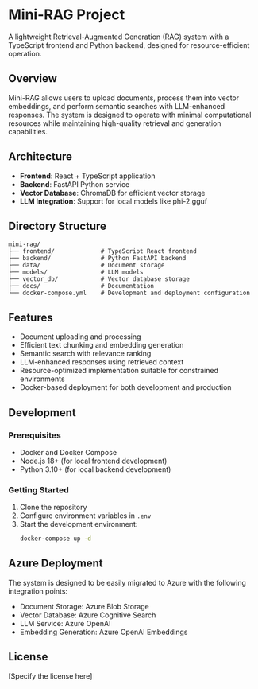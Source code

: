 # Mini-RAG Project

A lightweight Retrieval-Augmented Generation (RAG) system with a TypeScript frontend and Python backend, designed for resource-efficient operation.

## Overview

Mini-RAG allows users to upload documents, process them into vector embeddings, and perform semantic searches with LLM-enhanced responses. The system is designed to operate with minimal computational resources while maintaining high-quality retrieval and generation capabilities.

## Architecture

- **Frontend**: React + TypeScript application
- **Backend**: FastAPI Python service
- **Vector Database**: ChromaDB for efficient vector storage
- **LLM Integration**: Support for local models like phi-2.gguf

## Directory Structure

```
mini-rag/
├── frontend/             # TypeScript React frontend
├── backend/              # Python FastAPI backend
├── data/                 # Document storage
├── models/               # LLM models
├── vector_db/            # Vector database storage
├── docs/                 # Documentation
└── docker-compose.yml    # Development and deployment configuration
```

## Features

- Document uploading and processing
- Efficient text chunking and embedding generation
- Semantic search with relevance ranking
- LLM-enhanced responses using retrieved context
- Resource-optimized implementation suitable for constrained environments
- Docker-based deployment for both development and production

## Development

### Prerequisites

- Docker and Docker Compose
- Node.js 18+ (for local frontend development)
- Python 3.10+ (for local backend development)

### Getting Started

1. Clone the repository
2. Configure environment variables in `.env`
3. Start the development environment:
   ```bash
   docker-compose up -d
   ```

## Azure Deployment

The system is designed to be easily migrated to Azure with the following integration points:

- Document Storage: Azure Blob Storage
- Vector Database: Azure Cognitive Search
- LLM Service: Azure OpenAI
- Embedding Generation: Azure OpenAI Embeddings

## License

[Specify the license here]

